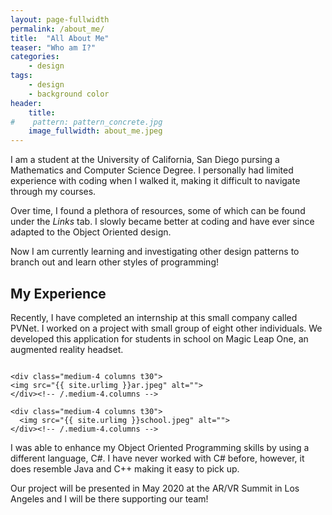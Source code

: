 ```yaml
---
layout: page-fullwidth
permalink: /about_me/
title:  "All About Me"
teaser: "Who am I?"
categories:
    - design
tags:
    - design
    - background color
header:
    title:  
#    pattern: pattern_concrete.jpg
    image_fullwidth: about_me.jpeg
---
```

I am a student at the University of California, San Diego pursing a Mathematics and Computer Science Degree. I personally had limited experience with coding when I walked it, making it difficult to navigate through my courses. 

Over time, I found a plethora of resources, some of which can be found under the *Links* tab. I slowly became better at coding and have ever since adapted to the Object Oriented design.

Now I am currently learning and investigating other design patterns to branch out and learn other styles of programming!

## My Experience 
Recently, I have completed an internship at this small company called PVNet. I worked on a project with small group of eight other individuals. We developed this application for students in school on Magic Leap One, an augmented reality headset.

<div class="row">
    <div class="medium-4 columns t30">
    <img src="{{ site.urlimg }}pvnet.png" alt="">
    </div><!-- /.medium-4.columns -->
        
    <div class="medium-4 columns t30">
    <img src="{{ site.urlimg }}ar.jpeg" alt="">
    </div><!-- /.medium-4.columns -->

    <div class="medium-4 columns t30">
      <img src="{{ site.urlimg }}school.jpeg" alt="">
    </div><!-- /.medium-4.columns -->

</div><!-- /.row -->

I was able to enhance my Object Oriented Programming skills by using a different language, C#. I have never worked with C# before, however, it does resemble Java and C++ making it easy to pick up.

Our project will be presented in May 2020 at the AR/VR Summit in Los Angeles and I will be there supporting our team!

